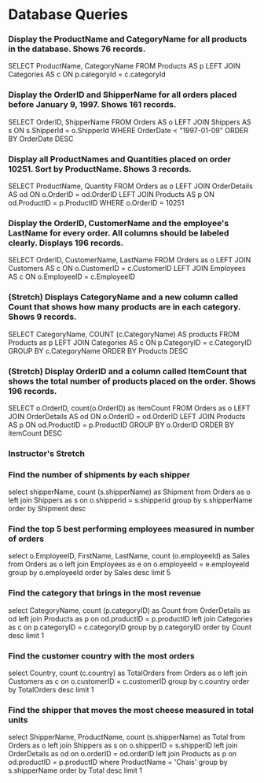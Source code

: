 # Database Queries

### Display the ProductName and CategoryName for all products in the database. Shows 76 records.
SELECT ProductName, CategoryName
FROM Products AS p
LEFT JOIN Categories AS c ON p.categoryId = c.categoryId

### Display the OrderID and ShipperName for all orders placed before January 9, 1997. Shows 161 records.
SELECT OrderID, ShipperName
FROM Orders AS o
LEFT JOIN Shippers AS s ON s.ShipperId = o.ShipperId
WHERE OrderDate < "1997-01-09"
ORDER BY OrderDate DESC

### Display all ProductNames and Quantities placed on order 10251. Sort by ProductName. Shows 3 records.
SELECT ProductName, Quantity
FROM Orders as o
LEFT JOIN OrderDetails AS od ON o.OrderID = od.OrderID
LEFT JOIN Products AS p ON od.ProductID = p.ProductID
WHERE o.OrderID = 10251

### Display the OrderID, CustomerName and the employee's LastName for every order. All columns should be labeled clearly. Displays 196 records.
SELECT OrderID, CustomerName, LastName
FROM Orders as o
LEFT JOIN Customers AS c ON o.CustomerID = c.CustomerID
LEFT JOIN Employees AS c ON o.EmployeeID = c.EmployeeID

### (Stretch)  Displays CategoryName and a new column called Count that shows how many products are in each category. Shows 9 records.
SELECT CategoryName, COUNT (c.CategoryName) AS products
FROM Products as p
LEFT JOIN Categories AS c ON p.CategoryID = c.CategoryID
GROUP BY c.CategoryName
ORDER BY Products DESC

### (Stretch) Display OrderID and a  column called ItemCount that shows the total number of products placed on the order. Shows 196 records.
SELECT o.OrderID, count(o.OrderID) as itemCount
FROM Orders as o
LEFT JOIN OrderDetails AS od ON o.OrderID = od.OrderID
LEFT JOIN Products AS p ON od.ProductID = p.ProductID
GROUP BY o.OrderID
ORDER BY itemCount DESC

### Instructor's Stretch
### Find the number of shipments by each shipper
select shipperName, count (s.shipperName) as Shipment
from Orders as o
left join Shippers as s on o.shipperid = s.shipperid
group by s.shipperName
order by Shipment desc

### Find the top 5 best performing employees measured in number of orders
select o.EmployeeID, FirstName, LastName, count (o.employeeId) as Sales
from Orders as o
left join Employees as e on o.employeeId = e.employeeId
group by o.employeeId
order by Sales desc
limit 5

### Find the category that brings in the most revenue
select CategoryName, count (p.categoryID) as Count
from OrderDetails as od
left join Products as p on od.productID = p.productID
left join Categories as c on p.categoryID = c.categoryID
group by p.categoryID
order by Count desc
limit 1

### Find the customer country with the most orders
select Country, count (c.country) as TotalOrders
from Orders as o
left join Customers as c on o.customerID = c.customerID
group by c.country
order by TotalOrders desc
limit 1

### Find the shipper that moves the most cheese measured in total units
select ShipperName, ProductName, count (s.shipperName) as Total
from Orders as o
left join Shippers as s on o.shipperID = s.shipperID
left join OrderDetails as od on o.orderID = od.orderID
left join Products as p on od.productID = p.productID
where ProductName = 'Chais'
group by s.shipperName
order by Total desc
limit 1